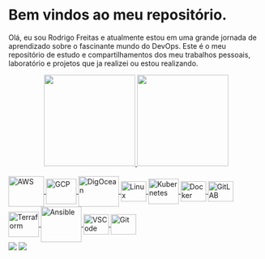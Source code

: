 # Bem vindos ao meu repositório.
Olá, eu sou Rodrigo Freitas e atualmente estou em uma grande jornada de aprendizado sobre o fascinante mundo do DevOps. Este é o meu repositório de estudo e compartilhamentos dos meu trabalhos pessoais, laboratório e projetos que ja realizei ou estou realizando.  

<div align="center">
  <a href="https://github.com/rpfreitas111/">
  <img height="180em" src="https://github-readme-stats.vercel.app/api?username=rpfreitas111&show_icons=true&theme=merko&include_all_commits=true&count_private=true"/>
  <img height="180em" src="https://github-readme-stats.vercel.app/api/top-langs/?username=rpfreitas111&layout=compact&langs_count=7&theme=merko"/>
</div>
  <div style="display: inline_block"><br>
  <img align="center" alt="AWS" height="60" width=70" src="https://cdn.jsdelivr.net/gh/devicons/devicon/icons/amazonwebservices/amazonwebservices-original-wordmark.svg">
  <img align="center" alt="GCP" height="50" width="60" src="https://cdn.jsdelivr.net/gh/devicons/devicon/icons/googlecloud/googlecloud-original.svg">
  <img align="center" alt="DigOcean" height="60" width="80" src="https://cdn.jsdelivr.net/gh/devicons/devicon/icons/digitalocean/digitalocean-original-wordmark.svg">
  <img align="center" alt="Linux" height="40" width="50" src="https://cdn.jsdelivr.net/gh/devicons/devicon/icons/linux/linux-original.svg">
  <img align="center" alt="Kubernetes" height="50" width="60" src="https://cdn.jsdelivr.net/gh/devicons/devicon/icons/kubernetes/kubernetes-plain-wordmark.svg">
  <img align="center" alt="Docker" height="40" width="50" src="https://cdn.jsdelivr.net/gh/devicons/devicon/icons/docker/docker-original-wordmark.svg">
  <img align="center" alt="GitLAB" height="40" width="50" src="https://cdn.jsdelivr.net/gh/devicons/devicon/icons/gitlab/gitlab-original-wordmark.svg">
  <img align="center" alt="Terraform" height="50" width="60" src="https://www.vectorlogo.zone/logos/terraformio/terraformio-ar21.svg">   
  <img align="center" alt="Ansible" height="70" width="80" src="https://www.vectorlogo.zone/logos/ansible/ansible-ar21.svg">                                       
  <img align="center" alt="VSCode" height="40" width="50" src="https://cdn.jsdelivr.net/gh/devicons/devicon/icons/visualstudio/visualstudio-plain.svg">
  <img align="center" alt="Git" height="40" width="50" src="https://cdn.jsdelivr.net/gh/devicons/devicon/icons/git/git-plain-wordmark.svg">                                                                                                                                                   
</div>
                                                                                                                                                      <div> 
 <a href = "mailto:rodrigo.freitas111@gmail.com"><img src="https://img.shields.io/badge/Gmail-D14836?style=for-the-badge&logo=gmail&logoColor=white" target="_blank"></a>
  <a href="https://www.linkedin.com/in/rodrigopfreitas" target="_blank"><img src="https://img.shields.io/badge/-LinkedIn-%230077B5?style=for-the-badge&logo=linkedin&logoColor=white" target="_blank"></a>

</div>
